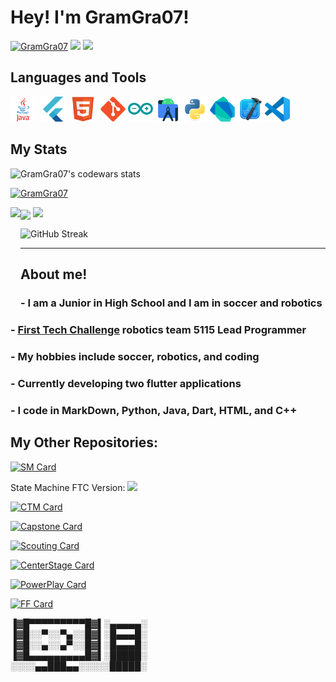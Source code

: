 # Hey! I'm GramGra07!
<a href="https://github.com/GramGra07" target="_blank"><img src="https://komarev.com/ghpvc/?username=GramGra07&label=Profile%20views&color=0e75b6&style=flat" alt="GramGra07" /></a>
<a href="https://github.com/GramGra07" target="_blank"><img src="https://img.shields.io/badge/GitHub-100000?style=for-the-badge&logo=github&logoColor=white" target="_blank"></a>
<a href="mailto:gentrified.apps@gmail.com" target="_blank"><img src="https://img.shields.io/badge/Email%20Me-8A2BE2" target="_blank"></a>

## Languages and Tools

<div>
  <img src="https://github.com/devicons/devicon/blob/master/icons/java/java-original-wordmark.svg" title="Java" alt="Java" width="40" height="40"/>&nbsp;
  <img src="https://github.com/devicons/devicon/blob/master/icons/flutter/flutter-original.svg" title="Flutter" alt="Flutter" width="40" height="40"/>&nbsp;
  <img src="https://github.com/devicons/devicon/blob/master/icons/html5/html5-original.svg" title="HTML5" alt="HTML" width="40" height="40"/>&nbsp;
  <img src="https://github.com/devicons/devicon/blob/master/icons/git/git-original.svg" title="Git" **alt="Git" width="40" height="40"/>
  <img src="https://github.com/devicons/devicon/blob/master/icons/arduino/arduino-original.svg" title="arduino" **alt="arduino" width="40" height="40"/>
  <img src="https://github.com/devicons/devicon/blob/master/icons/androidstudio/androidstudio-original.svg" title="android" **alt="android" width="40" height="40"/>
  <img src="https://github.com/devicons/devicon/blob/master/icons/python/python-original.svg" title="python" **alt="python" width="40" height="40"/>
  <img src="https://github.com/devicons/devicon/blob/master/icons/dart/dart-original.svg" title="dart" **alt="dart" width="40" height="40"/>
  <img src="https://github.com/devicons/devicon/blob/master/icons/xcode/xcode-original.svg" title="xcode" **alt="xcode" width="40" height="40"/>
  <img src="https://github.com/devicons/devicon/blob/master/icons/vscode/vscode-original.svg" title="vscode" **alt="vscode" width="40" height="40"/>
</div>

## My Stats

![GramGra07's codewars stats](https://www.codewars.com/users/GramGra07/badges/large)

<p align="left"> <a href="https://github.com/ryo-ma/github-profile-trophy"><img src="https://github-profile-trophy.vercel.app/?username=GramGra07&theme=darkhub" alt="GramGra07" /></a> </p>
<img align="center" src="http://github-profile-summary-cards.vercel.app/api/cards/profile-details?username=GramGra07&theme=dark" height="180em" />

<img height="180em" align = "left" src="https://github-readme-stats.vercel.app/api?username=GramGra07&show_icons=true&hide_border=true&count_private=true&include_all_commits=true&theme=dark" />
<img height="180em" src="https://github-readme-stats.vercel.app/api/top-langs/?username=GramGra07&theme=dark&title=top&exclude_repo=road-runner-quickstart,OLD_FtcRobotController-10448-2022-23" />

![GitHub Streak](https://github-readme-streak-stats.herokuapp.com/?user=GramGra07&theme=dark)

----


## About me!

### - I am a Junior in High School and I am in soccer and robotics

### - [First Tech Challenge][ftc] robotics team 5115 Lead Programmer

### - My hobbies include soccer, robotics, and coding

### - Currently developing two flutter applications

### - I code in MarkDown, Python, Java, Dart, HTML, and C++

## My Other Repositories:

[![SM Card](https://github-readme-stats.vercel.app/api/pin/?username=GramGra07&theme=dark&repo=StateMachineFTC)](https://github.com/GramGra07/StateMachineFTC)

State Machine FTC Version: [![](https://jitpack.io/v/GramGra07/StateMachineFTC.svg)](https://jitpack.io/#GramGra07/StateMachineFTC)

[![CTM Card](https://github-readme-stats.vercel.app/api/pin/?username=GramGra07&theme=dark&repo=WHS-FTC-GramGra07-Code_Training_Module)](https://github.com/GramGra07/WHS-FTC-GramGra07-Code_Training_Module)

[![Capstone Card](https://github-readme-stats.vercel.app/api/pin/?username=GramGra07&theme=dark&repo=RE-Capstone-Project)](https://github.com/GramGra07/RE-Capstone-Project)

[![Scouting Card](https://github-readme-stats.vercel.app/api/pin/?username=GramGra07&theme=dark&repo=FTCScoutingLogger)](https://github.com/GramGra07/FTCScoutingLogger)

[![CenterStage Card](https://github-readme-stats.vercel.app/api/pin/?username=GramGra07&theme=dark&repo=FtcRobotController_2023-24)](https://github.com/GramGra07/FtcRobotController_2023-24)

[![PowerPlay Card](https://github-readme-stats.vercel.app/api/pin/?username=GramGra07&theme=dark&repo=FtcRobotController-10448-2022-23)](https://github.com/GramGra07/FtcRobotController-10448-2022-23)

[![FF Card](https://github-readme-stats.vercel.app/api/pin/?username=GramGra07&theme=dark&repo=FTC-RobotController-2021-10448)](https://github.com/GramGra07/FTC-RobotController-2021-10448)

▐▓█▀▀▀▀▀▀▀▀▀█▓▌░▄▄▄▄▄░                                        
▐▓█░░▀░░▀▄░░█▓▌░█▄▄▄█░                                        
▐▓█░░▄░░▄▀░░█▓▌░█▄▄▄█░                                        
▐▓█▄▄▄▄▄▄▄▄▄█▓▌░█████░                                        
░░░░▄▄███▄▄░░░░░█████░

[prof]: https://github.com/GramGra07
[gitkrakena]:https://www.gitkraken.com/
[vsca]: https://code.visualstudio.com/
[as]: https://developer.android.com/studio
[githuba]: https://github.com/
[ftc]: https://www.firstinspires.org/robotics/ftc
[freight]: https://github.com/GramGra07/FtcRobotController-10448-2021
[power]: https://github.com/GramGra07/FtcRobotController-10448-2022-23
[train]: https://github.com/GramGra07/WHS-FTC-GramGra07-Code_Training_Mod
[scout]: https://github.com/GramGra07/FTCScoutingLogger
[feed]: https://gramgra07.github.io/CTMWeb/
[stage]: https://github.com/GramGra07/FtcRobotController_2023-24
[cap]: https://github.com/GramGra07/RE-Capstone-Project
[aoc]: https://github.com/GramGra07/AdventOfCode2023
[sm]: https://github.com/GramGra07/StateMachineFTC
